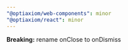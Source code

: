 ```yaml
---
"@optiaxiom/web-components": minor
"@optiaxiom/react": minor
---
```


**Breaking:** rename onClose to onDismiss
